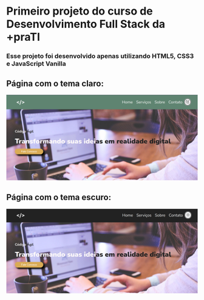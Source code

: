 # Primeiro projeto do curso de Desenvolvimento Full Stack da +praTI

### Esse projeto foi desenvolvido apenas utilizando HTML5, CSS3 e JavaScript Vanilla

## Página com o tema claro:

![Capa e Menu no Modo Tema Claro do Site](/img/capa-modo-claro.png)

## Página com o tema escuro:

![Capa e Menu no Modo Tema Claro do Site](/img/capa-modo-escuro.png)
